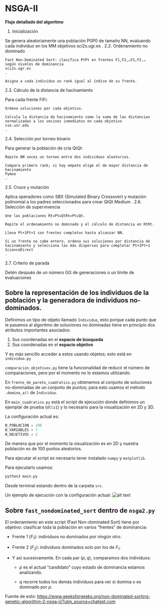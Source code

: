 # NSGA-II

**Flujo detallado del algoritmo**
1. Inicialización

Se genera aleatoriamente una población P0P0​ de tamaño NN, evaluando cada individuo en los MM objetivos
sci2s.ugr.es
.
2.2. Ordenamiento no dominado

    Fast Non-Dominated Sort: clasifica PtPt​ en frentes F1,F2,…F1​,F2​,… según niveles de dominancia
    sci2s.ugr.es
    .

    Asigna a cada individuo un rank igual al índice de su frente.

2.3. Cálculo de la distancia de hacinamiento

Para cada frente FiFi​:

    Ordena soluciones por cada objetivo.

    Calcula la distancia de hacinamiento como la suma de las distancias normalizadas a los vecinos inmediatos en cada objetivo
    cse.unr.edu
    .

2.4. Selección por torneo binario

Para generar la población de cría QtQt​:

    Repite NN veces un torneo entre dos individuos aleatorios.

    Compara primero rank; si hay empate elige el de mayor distancia de hacinamiento
    Pymoo
    .

2.5. Cruce y mutación

Aplica operadores como SBX (Simulated Binary Crossover) y mutación polinomial a los padres seleccionados para crear QtQt​
Medium
.
2.6. Selección de supervivencia

    Une las poblaciones Rt=Pt∪QtRt​=Pt​∪Qt​.

    Repite el ordenamiento no dominado y el cálculo de distancia en RtRt​.

    Llena Pt+1Pt+1​ con frentes completos hasta alcanzar NN.

    Si un frente no cabe entero, ordena sus soluciones por distancia de hacinamiento y selecciona las más dispersas para completar Pt+1Pt+1​
    ScienceDirect
    .

2.7. Criterio de parada

Detén después de un número GG de generaciones o un límite de evaluaciones 

## Sobre la representación de los individuos de la población y la generadora de individuos no-dominados.

Definimos un tipo de objeto llamado `Individuo`, esto porque cada punto que le pasamos al algoritmo de soluciones no dominadas tiene en principio dos atributos importantes asociados:

1. Sus coordenadas en el **espacio de búsqueda** 
2. Sus coordenadas en el **espacio objetivo**

Y es más sencillo acceder a estos usando objetos; esto está en `individuo.py`

`comparacion_objetivos.py` tiene la funcionalidad de reducir el número de comparaciones, pero por el momento no lo estamos utilizando.

En `frente_de_pareto_cuadratico.py` obtenemos al conjunto de soluciones no-dominadas de un conjunto de puntos; para esto usamos el método `.domina_a()` de `Individuo`.

En `main_cuadratico.py` está el script de ejecución donde definimos un ejemplar de prueba (`dtlz1`) y lo necesario para la visualización en 2D y 3D.

La configuración actual es:
```python
N_POBLACION = 100
N_VARIABLES = 7
N_OBJETIVOS = 2
```

De manera que por el momento la visualización es en 2D y nuestra población es de 100 puntos aleatorios.

Para ejecutar el script es necesario tener instalado `numpy` y `matplotlib`.

Para ejecutarlo usamos:
```python
python3 main.py
```
Desde terminal estando dentro de la carpeta `src`.

Un ejemplo de ejecución con la configuración actual:
![alt text](Imágenes/sols_no_dominadas.png)

## Sobre `fast_nondominated_sort` dentro de `nsga2.py`

El ordenamiento en este script (Fast Non-dominated Sort) tiene por objetivo:
clasificar toda la población en varios “frentes” de dominancia:

* Frente 1 ($F_1​$): individuos no dominados por ningún otro.

* Frente 2 ($F_2​$​): individuos dominados solo por los de $F_1​$​.

* Y así sucesivamente.
En cada par $(p,q)$, comparamos dos individuos:

    * $p$ es el actual “candidato” cuyo estado de dominancia estamos analizando.

    * $q$ recorre todos los demás individuos para ver si domina o es dominado por $p$.


Fuente de esto: https://www.geeksforgeeks.org/non-dominated-sorting-genetic-algorithm-2-nsga-ii/?utm_source=chatgpt.com


